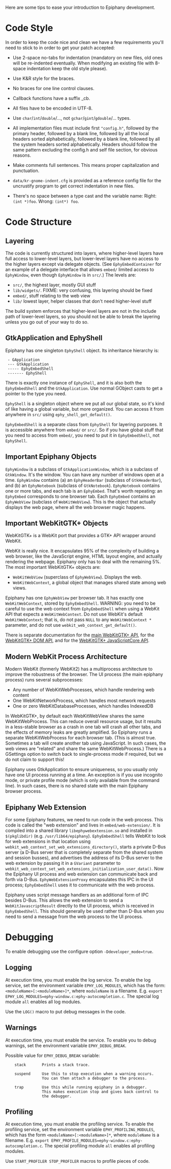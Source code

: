 Here are some tips to ease your introduction to Epiphany development.

# Code Style

In order to keep the code nice and clean we have a few requirements you'll
need to stick to in order to get your patch accepted:

 * Use 2-space no-tabs for indentation (mandatory on new files, old
   ones will be re-indented eventually. When modifying an existing file
   with 8-space indentation keep the old style please).

 * Use K&R style for the braces.

 * No braces for one line control clauses.

 * Callback functions have a suffix _cb.

 * All files have to be encoded in UTF-8.

 * Use `char`/`int`/`double`/…, not `gchar`/`gint`/`gdouble`/… types.

 * All implementation files must include first `"config.h"`, followed by
   the primary header, followed by a blank line, followed by all the
   local headers sorted alphabetically, followed by a blank line,
   followed by all the system headers sorted alphabetically. Headers
   should follow the same pattern excluding the config.h and
   self file section, for obvious reasons.

 * Make comments full sentences. This means proper capitalization and
   punctuation.

 * `data/kr-gnome-indent.cfg` is provided as a reference config file for the
   uncrustify program to get correct indentation in new files.

 * There's no space between a type cast and the variable name:  Right:
   `(int *)foo`. Wrong: `(int*) foo`.

# Code Structure

## Layering

The code is currently structured into layers, where higher-level layers have
full access to lower-level layers, but lower-level layers have no access to the
higher layers except via delegate objects. (See `EphyEmbedContainer` for an
example of a delegate interface that allows `embed/` limited access to
`EphyWindow`, even though `EphyWindow` is in `src/`.) The levels are:

 * `src/`, the highest layer, mostly GUI stuff
 * `lib/widgets/`. FIXME: very confusing, this layering should be fixed
 * `embed/`, stuff relating to the web view
 * `lib/` lowest layer, helper classes that don't need higher-level stuff

The build system enforces that higher-level layers are not in the include path
of lower-level layers, so you should not be able to break the layering unless
you go out of your way to do so.

## GtkApplication and EphyShell

Epiphany has one singleton `EphyShell` object. Its inheritance hierarchy is:

```
 - GApplication
 --- GtkApplication
 ----- EphyEmbedShell
 ------- EphyShell
```

There is exactly one instance of `EphyShell`, and it is also both the
`EphyEmbedShell` and the `GtkApplication`. Use normal GObject casts to get a
pointer to the type you need.

`EphyShell` is a singleton object where we put all our global state, so it's
kind of like having a global variable, but more organized. You can access it
from anywhere in `src/` using `ephy_shell_get_default()`.

`EphyEmbedShell` is a separate class from `EphyShell` for layering purposes. It
is accessible anywhere from `embed/` or `src/`. So if you have global stuff
that you need to access from `embed/`, you need to put it in `EphyEmbedShell`,
not `EphyShell`.

## Important Epiphany Objects

`EphyWindow` is a subclass of `GtkApplicationWindow`, which is a subclass of
`GtkWindow`. It's the window. You can have any number of windows open at a time.
`EphyWindow` contains (a) an `EphyHeaderBar` (subclass of `GtkHeaderBar`), and
(b) an `EphyNotebook` (subclass of `GtkNotebook`). `EphyNotebook` contains one
or more tabs, and each tab is an `EphyEmbed`. That's worth repeating: an
`EphyEmbed` corresponds to one browser tab. Each `EphyEmbed` contains an
`EphyWebView` (subclass of `WebKitWebView`). This is the object that actually
displays the web page, where all the web browser magic happens.

## Important WebKitGTK+ Objects

WebKitGTK+ is a WebKit port that provides a GTK+ API wrapper around WebKit.

WebKit is really nice. It encapsulates 95% of the complexity of building a web
browser, like the JavaScript engine, HTML layout engine, and actually rendering
the webpage. Epiphany only has to deal with the remaining 5%. The most important
WebKitGTK+ objects are:

 * `WebKitWebView` (superclass of `EphyWebView`). Displays the web.
 * `WebKitWebContext`, a global object that manages shared state among web views.

Epiphany has one `EphyWebView` per browser tab. It has exactly one
`WebKitWebContext`, stored by `EphyEmbedShell`. WARNING: you need to be careful
to use the web context from `EphyEmbedShell` when using a WebKit API that
expects a `WebKitWebContext`. Do not use WebKit's default `WebKitWebContext`;
that is, do not pass `NULL` to any `WebKitWebContext *` parameter, and do not
use `webkit_web_context_get_default()`.

There is separate documentation for the [main WebKitGTK+ API](https://webkitgtk.org/reference/webkit2gtk/unstable/index.html),
for the [WebKitGTK+ DOM API](https://webkitgtk.org/reference/webkitdomgtk/unstable/index.html),
and for the [WebKitGTK+ JavaScriptCore API](https://webkitgtk.org/reference/jsc-glib/unstable/index.html).

## Modern WebKit Process Architecture

Modern WebKit (formerly WebKit2) has a multiprocess architecture to improve the
robustness of the browser. The UI process (the main epiphany process) runs
several subprocesses:

 * Any number of WebKitWebProcesses, which handle rendering web content
 * One WebKitNetworkProcess, which handles most network requests
 * One or zero WebKitDatabaseProcesses, which handles IndexedDB

In WebKitGTK+, by default each WebKitWebView shares the same WebKitWebProcess.
This can reduce overall resource usage, but it results in a less-stable browser
as a crash in one tab will crash all other tabs, and the effects of memory leaks
are greatly amplified. So Epiphany runs a separate WebKitWebProcess for each
browser tab. (This is almost true. Sometimes a tab will create another tab using
JavaScript. In such cases, the web views are "related" and share the same
WebKitWebProcess.) There is a GSettings option to switch back to single-process
mode if required, but we do not claim to support this!

Epiphany uses GtkApplication to ensure uniqueness, so you usually only have one
UI process running at a time. An exception is if you use incognito mode, or
private profile mode (which is only available from the command line). In such
cases, there is no shared state with the main Epiphany browser process.

## Epiphany Web Extension

For some Epiphany features, we need to run code in the web process. This code is
called the "web extension" and lives in `embed/web-extension/`. It is compiled
into a shared library `libephywebextension.so` and installed in `$(pkglibdir)`
(e.g. `/usr/lib64/epiphany`). `EphyEmbedShell` tells WebKit to look for web
extensions in that location using `webkit_web_context_set_web_extensions_directory()`,
starts a private D-Bus server (a D-Bus server that is completely separate from
the shared system and session busses), and advertises the address of its D-Bus
server to the web extension by passing it in a `GVariant` parameter to
`webkit_web_context_set_web_extensions_initialization_user_data()`. Now the
Epiphany UI process and web extension can communicate back and forth via D-Bus.
`EphyWebExtensionProxy` encapsulates this IPC in the UI process;
`EphyEmbedShell` uses it to communicate with the web process.

Epiphany uses script message handlers as an additional form of IPC besides
D-Bus. This allows the web extension to send a `WebKitJavascriptResult` directly
to the UI process, which is received in `EphyEmbedShell`. This should generally
be used rather than D-Bus when you need to send a message from the web process
to the UI process.

# Debugging

To enable debugging use the configure option `-Ddeveloper_mode=true`.

## Logging

At execution time, you must enable the log service. To enable the
log service, set the environment variable `EPHY_LOG_MODULES`, which has the
form: `<moduleName>[:<moduleName>]*`, where `moduleName` is a filename. E.g.
`export EPHY_LOG_MODULES=ephy-window.c:ephy-autocompletion.c`. The special log
module `all` enables all log modules.

Use the `LOG()` macro to put debug messages in the code.

## Warnings

At execution time, you must enable the service. To enable you to debug
warnings, set the environment variable `EPHY_DEBUG_BREAK`.

Possible value for `EPHY_DEBUG_BREAK` variable:

```
	stack		Prints a stack trace.

	suspend		Use this to stop execution when a warning occurs.
                You can then attach a debugger to the process.

	trap		Use this while running epiphany in a debugger.
                This makes execution stop and gives back control to
                the debugger.
```

## Profiling

At execution time, you must enable the profiling service. To enable the
profiling service, set the environment variable `EPHY_PROFILING_MODULES`,
which has the form `<moduleName>[:<moduleName>]*`, where `moduleName` is a
filename. E.g. `export EPHY_PROFILE_MODULES=ephy-window.c:ephy-autocompletion.c`.
The special profiling module `all` enables all profiling modules.

Use `START_PROFILER STOP_PROFILER` macros to profile pieces of code.
